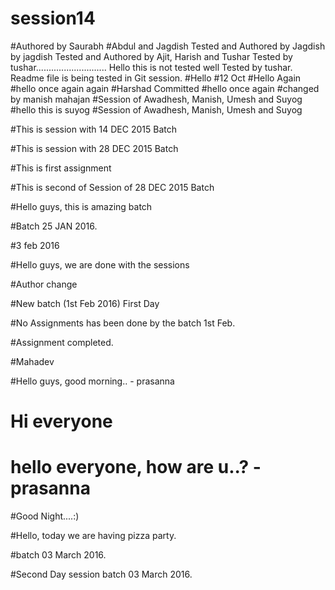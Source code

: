 # session14
#Authored by Saurabh
#Abdul and Jagdish
Tested and Authored by Jagdish by jagdish
Tested and Authored by Ajit, Harish and Tushar
Tested by tushar............................
Hello this is not tested well
Tested by tushar.
Readme file is being tested in Git session.
#Hello
#12 Oct
#Hello Again
#hello once again again
#Harshad Committed
#hello once again
#changed by manish mahajan
#Session of Awadhesh, Manish, Umesh and Suyog
#hello this is suyog
#Session of Awadhesh, Manish, Umesh and Suyog

#This is session with 14 DEC 2015 Batch

#This is session with 28 DEC 2015 Batch

#This is first assignment

#This is second of Session of 28 DEC 2015 Batch


#Hello guys, this is amazing batch

#Batch 25 JAN 2016.

#3 feb 2016

#Hello guys, we are done with the sessions

#Author change

#New batch (1st Feb 2016) First Day 

#No Assignments has been done by the batch 1st Feb.

#Assignment completed.

#Mahadev

#Hello guys, good morning.. - prasanna

# Hi everyone

# hello everyone, how are u..? - prasanna


#Good Night....:)

#Hello, today we are having pizza party.

#batch 03 March 2016.

#Second Day session batch 03 March 2016.



